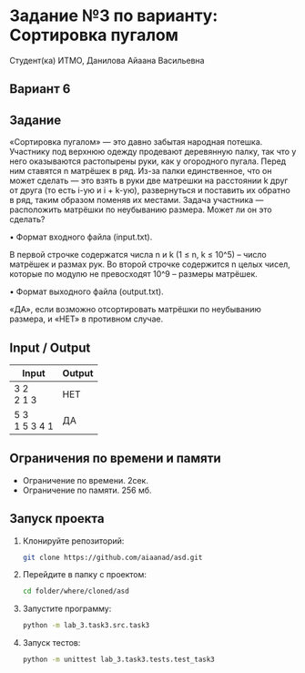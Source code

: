 # Задание №3 по варианту:  Сортировка пугалом
Студент(ка) ИТМО, Данилова Айаана Васильевна

## Вариант 6

## Задание 
«Сортировка пугалом» — это давно забытая народная потешка. Участнику
под верхнюю одежду продевают деревянную палку, так что у него оказываются
растопырены руки, как у огородного пугала. Перед ним ставятся n матрёшек в
ряд. Из-за палки единственное, что он может сделать — это взять в руки две
матрешки на расстоянии k друг от друга (то есть i-ую и i + k-ую), развернуться и
поставить их обратно в ряд, таким образом поменяв их местами.
Задача участника — расположить матрёшки по неубыванию размера. Может
ли он это сделать?

• Формат входного файла (input.txt). 

В первой строчке содержатся числа
n и k (1 ≤ n, k ≤ 10^5) – число матрёшек и размах рук. Во второй строчке
содержится n целых чисел, которые по модулю не превосходят 10^9 – размеры
матрёшек.

• Формат выходного файла (output.txt). 

«ДА», если возможно
отсортировать матрёшки по неубыванию размера, и «НЕТ» в противном
случае.

## Input / Output 

| Input             | Output |
|-------------------|--------|
| 3 2<br/>2 1 3     | НЕТ    |
| 5 3<br/>1 5 3 4 1 | ДА     |

## Ограничения по времени и памяти

- Ограничение по времени. 2сек.
- Ограничение по памяти. 256 мб.


## Запуск проекта
1. Клонируйте репозиторий:
   ```bash
   git clone https://github.com/aiaanad/asd.git
   ```
2. Перейдите в папку с проектом:
   ```bash
   cd folder/where/cloned/asd
   ```
3. Запустите программу:
   ```bash
   python -m lab_3.task3.src.task3
   ```

4. Запуск тестов:
   ```bash
   python -m unittest lab_3.task3.tests.test_task3
   ```

